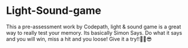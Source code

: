 # Light-Sound-game
This a pre-assessment work by Codepath,  light &amp; sound game is a great way to really test your memory. Its basically Simon Says. Do what it says and you will win, miss a hit and you loose! Give it a try!!🐱‍🏍😎
